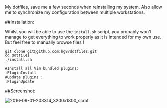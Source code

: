 My dotfiles, save me a few seconds when reinstalling my system. Also allow me to synchronize my configuration between multiple workstations. 

##Installation:

Whilst you will be able to use the `install.sh` script, you probably won't manage to get everything to work properly as it is intended for my own use. But feel free to manually browse files !
 
    git clone git@github.com:hg8/dotfiles.git
    cd dotfiles
    ./install.sh
 
    #Install all Vim bundled plugins:
    :PluginInstall
    #Update plugins :
    :PluginUpdate


##Screenshot:

![2016-09-01-203314_3200x1800_scrot](https://cloud.githubusercontent.com/assets/9076747/18180220/350c0b8e-7086-11e6-8037-2bec02dfecd3.png)

